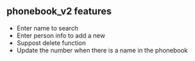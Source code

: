 ## phonebook_v2 features
- Enter name to search
- Enter person info to add a new
- Suppost delete function
- Update the number when there is a name in the phonebook